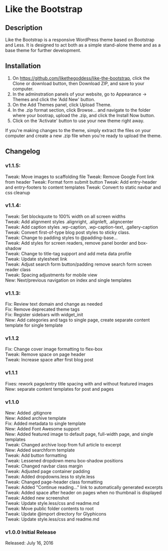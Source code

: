 # Like the Bootstrap

## Description
Like the Bootstrap is a responsive WordPress theme based on Bootstrap and Less. It is designed to act both as a simple stand-alone theme and as a base theme for further development. 

## Installation

1. On https://github.com/likethegoddess/like-the-bootstrap, click the Clone or download button, then Download ZIP, and save to your computer.<br>
2. In the adminstration panels of your website, go to Appearance -> Themes and click the 'Add New' button.<br>
3. On the Add Themes panel, click Upload Theme.<br>
4. In the .zip format section, click Browse... and navigate to the folder where your bootrap, upload the .zip, and click the Install Now button. 
5. Click on the 'Activate' button to use your new theme right away.

If you're making changes to the theme, simply extract the files on your computer and create a new .zip file when you're ready to upload the theme. 

## Changelog 

### v1.1.5:
Tweak: Move images to scaffolding file
Tweak: Remove Google Font link from header
Tweak: Format form submit button
Tweak: Add entry-header and entry-footers to content templates
Tweak: Convert to static navbar and css cleanup

### v1.1.4:
Tweak: Set blockquote to 100% width on all screen widths<br>
Tweak: Add alignment styles .alignright, .alignleft, .aligncenter<br>
Tweak: Add caption styles .wp-caption, .wp-caption-text, .gallery-caption<br> 
Tweak: Convert first-of-type blog post styles to sticky class. <br>
Tweak: Change to padding styles to @padding-base... <br>
Tweak: Add styles for screen readers, remove panel border and box-shadow<br>
Tweak: Change to title-tag support and add meta data profile<br>
Tweak: Update stylesheet link <br>
Tweak: Adjust search form button/padding remove search form screen reader class<br>
Tweak: Spacing adjustments for mobile view<br>
New: Next/previous navigation on index and single templates<br>

### v1.1.3: 
Fix: Review text domain and change as needed<br> 
Fix: Remove deprecated theme tags<br>
Fix: Register sidebars with widget_init<br>
New: Add categories and tags to single page, create separate content template for single template<br> 

### v1.1.2 
Fix: Change cover image formatting to flex-box<br> 
Tweak: Remove space on page header<br>
Tweak: Increase space after first blog post<br> 

### v1.1.1 
Fixes: rework page/entry title spacing with and without featured images<br>
New: separate content templates for post and pages<br>

### v1.1.0 
New: Added .gitignore<br>
New: Added archive template<br>
Fix: Added metadata to single template<br>
New: Added Font Awesome support<br>
New: Added featured image to default page, full-width page, and single templates<br>
Tweak: Changed archive loop from full article to excerpt<br>
New: Added searchform template<br>
Tweak: Add button formatting<br>
Tweak: Lessened dropdown menu box-shadow positions<br>
Tweak: Changed navbar class margin<br>
Tweak: Adjusted page container padding<br>
Tweak: Added dropdowns.less to style.less<br>
Tweak: Changed page-header class formatting<br>
Tweak: Added "Continue reading..." link to automatically generated excerpts<br>
Tweak: Added space after header on pages when no thumbnail is displayed<br>
Tweak: Added new screenshot<br>
Tweak: Update style.less/css and readme.md<br>
Tweak: Move public folder contents to root<br>
Tweak: Update @import directory for Glyphicons<br>
Tweak: Update style.less/css and readme.md<br>

### v1.0.0 Initial Release
Released: July 16, 2016

